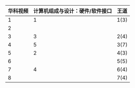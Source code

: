 | 华科视频 | 计算机组成与设计：硬件/软件接口 | 王道 |
| -------- | ------------------------------- | ---- |
| 1        | 1                               | 1(3) |
| 2        |                                 |      |
| 3        | 3                               | 2(4) |
| 4        | 5                               | 3(7) |
| 5        | 2                               | 4(3) |
| 6        |                                 | 5(5) |
| 7        | 4                               | 6(4) |
| 8        |                                 | 7(4) |

